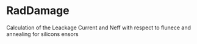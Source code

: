 # RadDamage
Calculation of the Leackage Current and Neff with respect to flunece and annealing for silicons ensors
